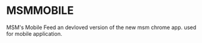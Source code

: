 MSMMOBILE
=========

MSM's Mobile Feed
an devloved version of the new msm chrome app.
used for mobile application.
